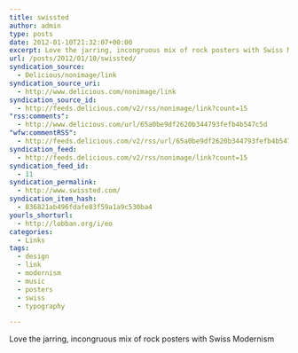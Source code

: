 ```yaml
---
title: swissted
author: admin
type: posts
date: 2012-01-10T21:32:07+00:00
excerpt: Love the jarring, incongruous mix of rock posters with Swiss Modernism
url: /posts/2012/01/10/swissted/
syndication_source:
  - Delicious/nonimage/link
syndication_source_uri:
  - http://www.delicious.com/nonimage/link
syndication_source_id:
  - http://feeds.delicious.com/v2/rss/nonimage/link?count=15
"rss:comments":
  - http://www.delicious.com/url/65a0be9df2620b344793fefb4b547c5d
"wfw:commentRSS":
  - http://feeds.delicious.com/v2/rss/url/65a0be9df2620b344793fefb4b547c5d
syndication_feed:
  - http://feeds.delicious.com/v2/rss/nonimage/link?count=15
syndication_feed_id:
  - 11
syndication_permalink:
  - http://www.swissted.com/
syndication_item_hash:
  - 836821ab496fdafe83f59a1a9c530ba4
yourls_shorturl:
  - http://lobban.org/i/eo
categories:
  - Links
tags:
  - design
  - link
  - modernism
  - music
  - posters
  - swiss
  - typography

---
```

Love the jarring, incongruous mix of rock posters with Swiss Modernism